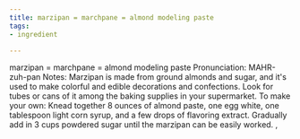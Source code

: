 ```yaml
---
title: marzipan = marchpane = almond modeling paste
tags:
- ingredient

---
```

marzipan = marchpane = almond modeling paste Pronunciation: MAHR-zuh-pan Notes: Marzipan is made from ground almonds and sugar, and it's used to make colorful and edible decorations and confections. Look for tubes or cans of it among the baking supplies in your supermarket. To make your own: Knead together 8 ounces of almond paste, one egg white, one tablespoon light corn syrup, and a few drops of flavoring extract. Gradually add in 3 cups powdered sugar until the marzipan can be easily worked. ,
